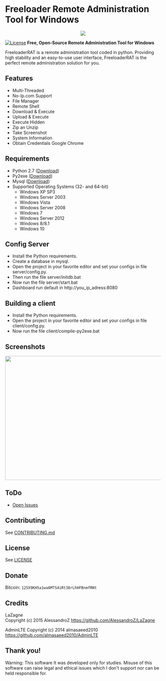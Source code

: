 Freeloader Remote Administration Tool for Windows
=========

 <p align="center"> 
<img src="https://i.imgur.com/ut6Oxxt.jpg"/>
</p>

[![License](http://img.shields.io/badge/license-MIT-green.svg)](https://github.com/sl4ureano/Freeloader-Remote-Administration-Tool-for-Windows/blob/master/LICENSE)
**Free, Open-Source Remote Administration Tool for Windows**

FreeloaderRAT is a remote administration tool coded in python. Providing high stability and an easy-to-use user interface, FreeloaderRAT is the perfect remote administration solution for you.

Features
---

* Multi-Threaded
* No-Ip.com Support
* File Manager
* Remote Shell
* Download & Execute
* Upload & Execute
* Execute Hidden
* Zip an Unzip
* Take Screenshot
* System Information
* Obtain Credentials Google Chrome

Requirements
---
* Python 2.7 ([Download](https://www.python.org/download/releases/2.7/))
* Py2exe ([Download](http://www.py2exe.org/))
* Mysql ([Download](https://www.mysql.com/downloads/))
* Supported Operating Systems (32- and 64-bit)
  * Windows XP SP3
  * Windows Server 2003
  * Windows Vista
  * Windows Server 2008
  * Windows 7
  * Windows Server 2012
  * Windows 8/8.1
  * Windows 10

Config Server
---
* Install the Python requirements.
* Create a database in mysql.
* Open the project in your favorite editor and set your configs in file server/config.py.
* Then run the file server/initdb.bat
* Now run the file server/start.bat
* Dashboard run default in http://you_ip_adress:8080

Building a client
---
* Install the Python requirements.
* Open the project in your favorite editor and set your configs in file client/config.py.
* Now run the file client/compile-py2exe.bat

Screenshots
---
<div class="container">
    <img src="https://i.imgur.com/AuGuPrQ.png" height="400" width="600" />    
</div>
 
ToDo
---
* [Open Issues](https://github.com/sl4ureano/Freeloader-Remote-Administration-Tool-for-Windows/issues)

Contributing
---
See [CONTRIBUTING.md](/CONTRIBUTING.md)

License
---
See [LICENSE](/LICENSE)

Donate
---
Bitcoin: `125X9KH5a1wa6MTS4iRt38rLhHFBnmfRNt`

Credits
---
LaZagne  
Copyright (c) 2015 AlessandroZ
https://github.com/AlessandroZ/LaZagne

AdminLTE 
Copyright (c) 2014 almasaeed2010 
https://github.com/almasaeed2010/AdminLTE

Thank you!
---
Warning: This software It was developed only for studies. Misuse of this software can raise legal and ethical issues which I don't support nor can be held responsible for.
